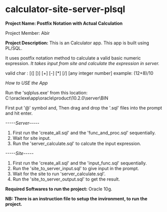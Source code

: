 # calculator-site-server-plsql
**Project Name: Postfix Notation with Actual Calculation**

Project Member: Abir

**Project Description:**
This is an Calculator app.
This app is built using PL/SQL.

It uses postfix notation method to calculate
a valid basic numeric expression.
*It takes input from site and calculate the expression in server.*

valid char : [(] [)] [+] [-] [*] [/] [any integer number]
example: (12+8)/10

*How to USE the App*

Run the 'sqlplus.exe' from this location:
C:\oraclexe\app\oracle\product\10.2.0\server\BIN

First put '@' symbol and,
Then drag and drop the '.sql' files into the prompt and hit enter.

*-----Server-----*
1. First run the 'create_all.sql' and the 'func_and_proc.sql' sequentially.
2. Wait for site input.
3. Run the 'server_calculate.sql' to calcute the input expression.

*-----Site-----*
1. First run the 'create_all.sql' and the 'input_func.sql' sequentially.
2. Run the 'site_to_server_input.sql' to give input in the prompt.
3. Wait for the site to run 'server_calculate.sql'.
4. Run the 'site_to_server_output.sql' to get the result.

**Required Softwares to run the project:**
Oracle 10g.

**NB: There is an instruction file to setup the invironment, to run the project.**




